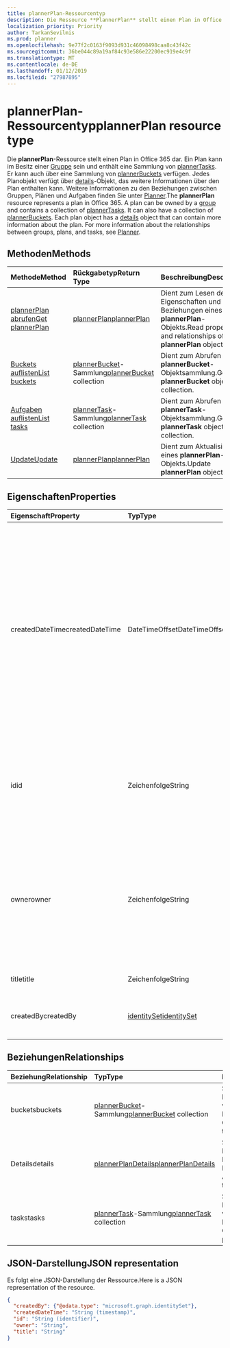 ```yaml
---
title: plannerPlan-Ressourcentyp
description: Die Ressource **PlannerPlan** stellt einen Plan in Office 365. Ein Plan kann eine Gruppe Besitz und enthält eine Auflistung von PlannerTasks. Sie können auch eine Auflistung von PlannerBuckets verfügen. Jedes Plan-Objekt ist ein Details-Objekt, das Informationen über den Plan enthalten kann. Weitere Informationen zu den Beziehungen zwischen Gruppen, Pläne und Aufgaben finden Sie unter Planner.
localization_priority: Priority
author: TarkanSevilmis
ms.prod: planner
ms.openlocfilehash: 9e77f2c0163f9093d931c46098498caa8c43f42c
ms.sourcegitcommit: 36be044c89a19af84c93e586e22200ec919e4c9f
ms.translationtype: MT
ms.contentlocale: de-DE
ms.lasthandoff: 01/12/2019
ms.locfileid: "27987895"
---
```

# <a name="plannerplan-resource-type"></a><span data-ttu-id="78b71-107">plannerPlan-Ressourcentyp</span><span class="sxs-lookup"><span data-stu-id="78b71-107">plannerPlan resource type</span></span>

<span data-ttu-id="78b71-p102">Die **plannerPlan**-Ressource stellt einen Plan in Office 365 dar. Ein Plan kann im Besitz einer [Gruppe](group.md) sein und enthält eine Sammlung von [plannerTasks](plannertask.md). Er kann auch über eine Sammlung von [plannerBuckets](plannerbucket.md) verfügen. Jedes Planobjekt verfügt über [details](plannerplandetails.md)-Objekt, das weitere Informationen über den Plan enthalten kann. Weitere Informationen zu den Beziehungen zwischen Gruppen, Plänen und Aufgaben finden Sie unter [Planner](planner-overview.md).</span><span class="sxs-lookup"><span data-stu-id="78b71-p102">The **plannerPlan** resource represents a plan in Office 365. A plan can be owned by a [group](group.md) and contains a collection of [plannerTasks](plannertask.md). It can also have a collection of [plannerBuckets](plannerbucket.md). Each plan object has a [details](plannerplandetails.md) object that can contain more information about the plan. For more information about the relationships between groups, plans, and tasks, see [Planner](planner-overview.md).</span></span>

## <a name="methods"></a><span data-ttu-id="78b71-113">Methoden</span><span class="sxs-lookup"><span data-stu-id="78b71-113">Methods</span></span>

| <span data-ttu-id="78b71-114">Methode</span><span class="sxs-lookup"><span data-stu-id="78b71-114">Method</span></span>           | <span data-ttu-id="78b71-115">Rückgabetyp</span><span class="sxs-lookup"><span data-stu-id="78b71-115">Return Type</span></span>    |<span data-ttu-id="78b71-116">Beschreibung</span><span class="sxs-lookup"><span data-stu-id="78b71-116">Description</span></span>|
|:---------------|:--------|:----------|
|[<span data-ttu-id="78b71-117">plannerPlan abrufen</span><span class="sxs-lookup"><span data-stu-id="78b71-117">Get plannerPlan</span></span>](../api/plannerplan-get.md) | [<span data-ttu-id="78b71-118">plannerPlan</span><span class="sxs-lookup"><span data-stu-id="78b71-118">plannerPlan</span></span>](plannerplan.md) |<span data-ttu-id="78b71-119">Dient zum Lesen der Eigenschaften und Beziehungen eines **plannerPlan**-Objekts.</span><span class="sxs-lookup"><span data-stu-id="78b71-119">Read properties and relationships of **plannerPlan** object.</span></span>|
|[<span data-ttu-id="78b71-120">Buckets auflisten</span><span class="sxs-lookup"><span data-stu-id="78b71-120">List buckets</span></span>](../api/plannerplan-list-buckets.md) |<span data-ttu-id="78b71-121">[plannerBucket](plannerbucket.md)-Sammlung</span><span class="sxs-lookup"><span data-stu-id="78b71-121">[plannerBucket](plannerbucket.md) collection</span></span>| <span data-ttu-id="78b71-122">Dient zum Abrufen einer **plannerBucket**-Objektsammlung.</span><span class="sxs-lookup"><span data-stu-id="78b71-122">Get a **plannerBucket** object collection.</span></span>|
|[<span data-ttu-id="78b71-123">Aufgaben auflisten</span><span class="sxs-lookup"><span data-stu-id="78b71-123">List tasks</span></span>](../api/plannerplan-list-tasks.md) |<span data-ttu-id="78b71-124">[plannerTask](plannertask.md)-Sammlung</span><span class="sxs-lookup"><span data-stu-id="78b71-124">[plannerTask](plannertask.md) collection</span></span>| <span data-ttu-id="78b71-125">Dient zum Abrufen einer **plannerTask**-Objektsammlung.</span><span class="sxs-lookup"><span data-stu-id="78b71-125">Get a **plannerTask** object collection.</span></span>|
|[<span data-ttu-id="78b71-126">Update</span><span class="sxs-lookup"><span data-stu-id="78b71-126">Update</span></span>](../api/plannerplan-update.md) | [<span data-ttu-id="78b71-127">plannerPlan</span><span class="sxs-lookup"><span data-stu-id="78b71-127">plannerPlan</span></span>](plannerplan.md) |<span data-ttu-id="78b71-128">Dient zum Aktualisieren eines **plannerPlan**-Objekts.</span><span class="sxs-lookup"><span data-stu-id="78b71-128">Update **plannerPlan** object.</span></span> |

## <a name="properties"></a><span data-ttu-id="78b71-129">Eigenschaften</span><span class="sxs-lookup"><span data-stu-id="78b71-129">Properties</span></span>
| <span data-ttu-id="78b71-130">Eigenschaft</span><span class="sxs-lookup"><span data-stu-id="78b71-130">Property</span></span>     | <span data-ttu-id="78b71-131">Typ</span><span class="sxs-lookup"><span data-stu-id="78b71-131">Type</span></span>   |<span data-ttu-id="78b71-132">Beschreibung</span><span class="sxs-lookup"><span data-stu-id="78b71-132">Description</span></span>|
|:---------------|:--------|:----------|
|<span data-ttu-id="78b71-133">createdDateTime</span><span class="sxs-lookup"><span data-stu-id="78b71-133">createdDateTime</span></span>|<span data-ttu-id="78b71-134">DateTimeOffset</span><span class="sxs-lookup"><span data-stu-id="78b71-134">DateTimeOffset</span></span>|<span data-ttu-id="78b71-p103">Schreibgeschützt. Datum und Uhrzeit der Erstellung des Plans. Der Timestamp-Typ stellt die Datums- und Uhrzeitinformationen mithilfe des ISO 8601-Formats dar und wird immer in UTC-Zeit angegeben. Mitternacht UTC-Zeit am 1. Januar 2014 würde z. B. wie folgt aussehen: `'2014-01-01T00:00:00Z'`</span><span class="sxs-lookup"><span data-stu-id="78b71-p103">Read-only. Date and time at which the plan is created. The Timestamp type represents date and time information using ISO 8601 format and is always in UTC time. For example, midnight UTC on Jan 1, 2014 would look like this: `'2014-01-01T00:00:00Z'`</span></span>|
|<span data-ttu-id="78b71-139">id</span><span class="sxs-lookup"><span data-stu-id="78b71-139">id</span></span>|<span data-ttu-id="78b71-140">Zeichenfolge</span><span class="sxs-lookup"><span data-stu-id="78b71-140">String</span></span>| <span data-ttu-id="78b71-141">Schreibgeschützt.</span><span class="sxs-lookup"><span data-stu-id="78b71-141">Read-only.</span></span> <span data-ttu-id="78b71-142">ID des Plans.</span><span class="sxs-lookup"><span data-stu-id="78b71-142">ID of the plan.</span></span> <span data-ttu-id="78b71-143">Es ist eine 28 Zeichen lang und Groß-/Kleinschreibung beachtet.</span><span class="sxs-lookup"><span data-stu-id="78b71-143">It is 28 characters long and case-sensitive.</span></span> <span data-ttu-id="78b71-144">[Format Validierung](planner-identifiers-disclaimer.md) erfolgt für den Dienst.</span><span class="sxs-lookup"><span data-stu-id="78b71-144">[Format validation](planner-identifiers-disclaimer.md) is done on the service.</span></span>|
|<span data-ttu-id="78b71-145">owner</span><span class="sxs-lookup"><span data-stu-id="78b71-145">owner</span></span>|<span data-ttu-id="78b71-146">Zeichenfolge</span><span class="sxs-lookup"><span data-stu-id="78b71-146">String</span></span>|<span data-ttu-id="78b71-147">Die ID der [Gruppe](group.md) , die den Plan besitzt.</span><span class="sxs-lookup"><span data-stu-id="78b71-147">ID of the [Group](group.md) that owns the plan.</span></span> <span data-ttu-id="78b71-148">Eine gültige Gruppe muss vorhanden sein, bevor Sie dieses Feld festgelegt werden kann.</span><span class="sxs-lookup"><span data-stu-id="78b71-148">A valid group must exist before this field can be set.</span></span> <span data-ttu-id="78b71-149">Diese Eigenschaft kann nicht aktualisiert werden, nachdem er festgelegt wurde.</span><span class="sxs-lookup"><span data-stu-id="78b71-149">After it is set, this property can’t be updated.</span></span>|
|<span data-ttu-id="78b71-150">title</span><span class="sxs-lookup"><span data-stu-id="78b71-150">title</span></span>|<span data-ttu-id="78b71-151">Zeichenfolge</span><span class="sxs-lookup"><span data-stu-id="78b71-151">String</span></span>|<span data-ttu-id="78b71-p106">Erforderlich.  Der Titel des Plans.</span><span class="sxs-lookup"><span data-stu-id="78b71-p106">Required. Title of the plan.</span></span>|
|<span data-ttu-id="78b71-154">createdBy</span><span class="sxs-lookup"><span data-stu-id="78b71-154">createdBy</span></span>|[<span data-ttu-id="78b71-155">identitySet</span><span class="sxs-lookup"><span data-stu-id="78b71-155">identitySet</span></span>](identityset.md)|<span data-ttu-id="78b71-p107">Schreibgeschützt. Der Benutzer, der den Plan erstellt hat.</span><span class="sxs-lookup"><span data-stu-id="78b71-p107">Read-only. The user who created the plan.</span></span>|

## <a name="relationships"></a><span data-ttu-id="78b71-158">Beziehungen</span><span class="sxs-lookup"><span data-stu-id="78b71-158">Relationships</span></span>
| <span data-ttu-id="78b71-159">Beziehung</span><span class="sxs-lookup"><span data-stu-id="78b71-159">Relationship</span></span> | <span data-ttu-id="78b71-160">Typ</span><span class="sxs-lookup"><span data-stu-id="78b71-160">Type</span></span>   |<span data-ttu-id="78b71-161">Beschreibung</span><span class="sxs-lookup"><span data-stu-id="78b71-161">Description</span></span>|
|:---------------|:--------|:----------|
|<span data-ttu-id="78b71-162">buckets</span><span class="sxs-lookup"><span data-stu-id="78b71-162">buckets</span></span>|<span data-ttu-id="78b71-163">[plannerBucket](plannerbucket.md)-Sammlung</span><span class="sxs-lookup"><span data-stu-id="78b71-163">[plannerBucket](plannerbucket.md) collection</span></span>| <span data-ttu-id="78b71-p108">Schreibgeschützt. Lässt Nullwerte zu. Sammlung von Buckets im Plan.</span><span class="sxs-lookup"><span data-stu-id="78b71-p108">Read-only. Nullable. Collection of buckets in the plan.</span></span>|
|<span data-ttu-id="78b71-167">Details</span><span class="sxs-lookup"><span data-stu-id="78b71-167">details</span></span>|[<span data-ttu-id="78b71-168">plannerPlanDetails</span><span class="sxs-lookup"><span data-stu-id="78b71-168">plannerPlanDetails</span></span>](plannerplandetails.md)| <span data-ttu-id="78b71-p109">Schreibgeschützt. Lässt Nullwerte zu. Weitere Details über den Plan.</span><span class="sxs-lookup"><span data-stu-id="78b71-p109">Read-only. Nullable. Additional details about the plan.</span></span>|
|<span data-ttu-id="78b71-172">tasks</span><span class="sxs-lookup"><span data-stu-id="78b71-172">tasks</span></span>|<span data-ttu-id="78b71-173">[plannerTask](plannertask.md)-Sammlung</span><span class="sxs-lookup"><span data-stu-id="78b71-173">[plannerTask](plannertask.md) collection</span></span>| <span data-ttu-id="78b71-p110">Schreibgeschützt. Lässt Nullwerte zu. Sammlung von Aufgaben im Plan.</span><span class="sxs-lookup"><span data-stu-id="78b71-p110">Read-only. Nullable. Collection of tasks in the plan.</span></span>|

## <a name="json-representation"></a><span data-ttu-id="78b71-177">JSON-Darstellung</span><span class="sxs-lookup"><span data-stu-id="78b71-177">JSON representation</span></span>

<span data-ttu-id="78b71-178">Es folgt eine JSON-Darstellung der Ressource.</span><span class="sxs-lookup"><span data-stu-id="78b71-178">Here is a JSON representation of the resource.</span></span>

<!-- {
  "blockType": "resource",
  "baseType": "microsoft.graph.entity",
  "optionalProperties": [

  ],
  "@odata.type": "microsoft.graph.plannerPlan"
}-->

```json
{
  "createdBy": {"@odata.type": "microsoft.graph.identitySet"},
  "createdDateTime": "String (timestamp)",
  "id": "String (identifier)",
  "owner": "String",
  "title": "String"
}

```

<!-- uuid: 8fcb5dbc-d5aa-4681-8e31-b001d5168d79
2015-10-25 14:57:30 UTC -->
<!-- {
  "type": "#page.annotation",
  "description": "plannerPlan resource",
  "keywords": "",
  "section": "documentation",
  "tocPath": ""
}-->
